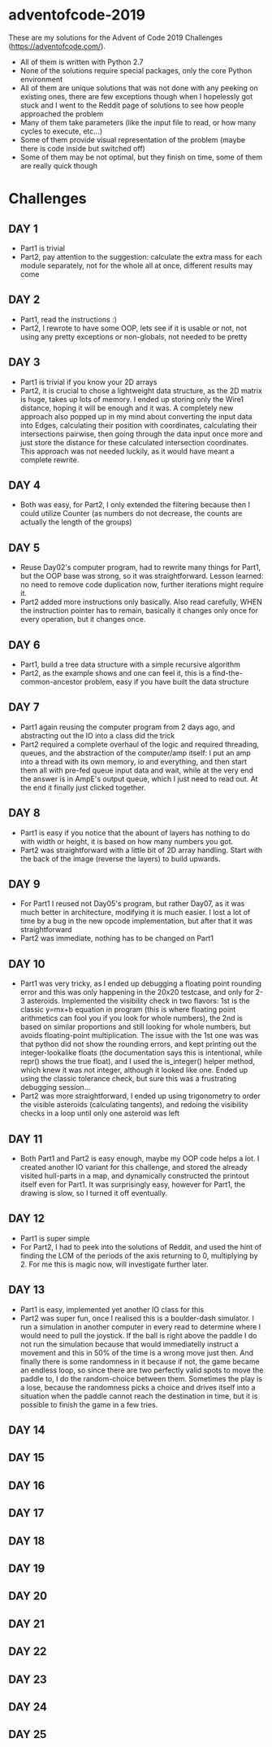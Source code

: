 # adventofcode-2019

These are my solutions for the Advent of Code 2019 Challenges (https://adventofcode.com/).

* All of them is written with Python 2.7
* None of the solutions require special packages, only the core Python environment
* All of them are unique solutions that was not done with any peeking on existing ones, there are few exceptions though when I hopelessly got stuck and I went to the Reddit page of solutions to see how people approached the problem
* Many of them take parameters (like the input file to read, or how many cycles to execute, etc...)
* Some of them provide visual representation of the problem (maybe there is code inside but switched off)
* Some of them may be not optimal, but they finish on time, some of them are really quick though


# Challenges

## DAY 1
* Part1 is trivial
* Part2, pay attention to the suggestion: calculate the extra mass for each module separately, not for the whole all at once, different results may come

## DAY 2
* Part1, read the instructions :)
* Part2, I rewrote to have some OOP, lets see if it is usable or not, not using any pretty exceptions or non-globals, not needed to be pretty

## DAY 3
* Part1 is trivial if you know your 2D arrays
* Part2, it is crucial to chose a lightweight data structure, as the 2D matrix is huge, takes up lots of memory. I ended up storing only the Wire1 distance, hoping it will be enough and it was. A completely new approach also popped up in my mind about converting the input data into Edges, calculating their position with coordinates, calculating their intersections pairwise, then going through the data input once more and just store the distance for these calculated intersection coordinates. This approach was not needed luckily, as it would have meant a complete rewrite.

## DAY 4
* Both was easy, for Part2, I only extended the filtering because then I could utilize Counter (as numbers do not decrease, the counts are actually the length of the groups)

## DAY 5
* Reuse Day02's computer program, had to rewrite many things for Part1, but the OOP base was strong, so it was straightforward. Lesson learned: no need to remove code duplication now, further iterations might require it.
* Part2 added more instructions only basically. Also read carefully, WHEN the instruction pointer has to remain, basically it changes only once for every operation, but it changes once.

## DAY 6
* Part1, build a tree data structure with a simple recursive algorithm
* Part2, as the example shows and one can feel it, this is a find-the-common-ancestor problem, easy if you have built the data structure

## DAY 7
* Part1 again reusing the computer program from 2 days ago, and abstracting out the IO into a class did the trick
* Part2 required a complete overhaul of the logic and required threading, queues, and the abstraction of the computer/amp itself: I put an amp into a thread with its own memory, io and everything, and then start them all with pre-fed queue input data and wait, while at the very end the answer is in AmpE's output queue, which I just need to read out. At the end it finally just clicked together.

## DAY 8
* Part1 is easy if you notice that the abount of layers has nothing to do with width or height, it is based on how many numbers you got.
* Part2 was straightforward with a little bit of 2D array handling. Start with the back of the image (reverse the layers) to build upwards.

## DAY 9
* For Part1 I reused not Day05's program, but rather Day07, as it was much better in architecture, modifying it is much easier. I lost a lot of time by a bug in the new opcode implementation, but after that it was straightforward
* Part2 was immediate, nothing has to be changed on Part1

## DAY 10
* Part1 was very tricky, as I ended up debugging a floating point rounding error and this was only happening in the 20x20 testcase, and only for 2-3 asteroids. Implemented the visibility check in two flavors: 1st is the classic y=mx+b equation in program (this is where floating point arithmetics can fool you if you look for whole numbers), the 2nd is based on similar proportions and still looking for whole numbers, but avoids floating-point multiplication. The issue with the 1st one was was that python did not show the rounding errors, and kept printing out the integer-lookalike floats (the documentation says this is intentional, while repr() shows the true float), and I used the is_integer() helper method, which knew it was not integer, although it looked like one. Ended up using the classic tolerance check, but sure this was a frustrating debugging session...
* Part2 was more straightforward, I ended up using trigonometry to order the visible asteroids (calculating tangents), and redoing the visibility checks in a loop until only one asteroid was left

## DAY 11
* Both Part1 and Part2 is easy enough, maybe my OOP code helps a lot. I created another IO variant for this challenge, and stored the already visited hull-parts in a map, and dynamically constructed the printout itself even for Part1. It was surprisingly easy, however for Part1, the drawing is slow, so I turned it off eventually.

## DAY 12
* Part1 is super simple
* For Part2, I had to peek into the solutions of Reddit, and used the hint of finding the LCM of the periods of the axis returning to 0, multiplying by 2. For me this is magic now, will investigate further later.

## DAY 13
* Part1 is easy, implemented yet another IO class for this
* Part2 was super fun, once I realised this is a boulder-dash simulator. I run a simulation in another computer in every read to determine where I would need to pull the joystick. If the ball is right above the paddle I do not run the simulation because that would immediatelly instruct a movement and this in 50% of the time is a wrong move just then. And finally there is some randomness in it because if not, the game became an endless loop, so since there are two perfectly valid spots to move the paddle to, I do the random-choice between them. Sometimes the play is a lose, because the randomness picks a choice and drives itself into a situation when the paddle cannot reach the destination in time, but it is possible to finish the game in a few tries.

## DAY 14

## DAY 15

## DAY 16

## DAY 17

## DAY 18

## DAY 19

## DAY 20

## DAY 21

## DAY 22

## DAY 23

## DAY 24

## DAY 25
